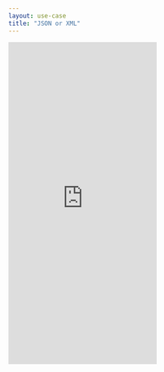 ```yaml
---
layout: use-case
title: "JSON or XML"
---
```


<iframe width="295" height="640" src="https://www.youtube-nocookie.com/embed/kWgXcDQiTlo?controls=1&rel=0" frameborder="0" allow="accelerometer; autoplay; encrypted-media; gyroscope; picture-in-picture" allowfullscreen></iframe>
<br>
